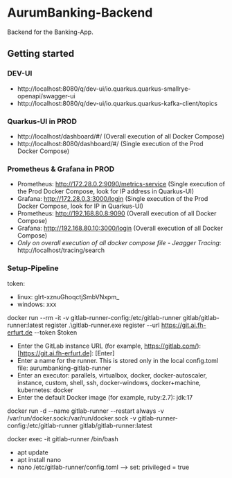 # AurumBanking-Backend
Backend for the Banking-App.

## Getting started
### DEV-UI 
- http://localhost:8080/q/dev-ui/io.quarkus.quarkus-smallrye-openapi/swagger-ui
- http://localhost:8080/q/dev-ui/io.quarkus.quarkus-kafka-client/topics

### Quarkus-UI in PROD
- http://localhost/dashboard/#/ (Overall execution of all Docker Compose)
- http://localhost:8080/dashboard/#/ (Single execution of the Prod Docker Compose)

### Prometheus & Grafana in PROD 
- Prometheus: http://172.28.0.2:9090/metrics-service (Single execution of the Prod Docker Compose, look for IP address in Quarkus-UI)
- Grafana: http://172.28.0.3:3000/login (Single execution of the Prod Docker Compose, look for IP in Quarkus-UI)
- Prometheus: http://192.168.80.8:9090 (Overall execution of all Docker Compose)
- Grafana:  http://192.168.80.10:3000/login  (Overall execution of all Docker Compose)
- *Only on overall execution of all docker compose file - Jeagger Tracing*: http://localhost/tracing/search
  
### Setup-Pipeline
token: 
- linux: glrt-xznuGhoqctjSmbVNxpm_
- windows: xxx

docker run --rm -it -v gitlab-runner-config:/etc/gitlab-runner gitlab/gitlab-runner:latest register .\gitlab-runner.exe register --url https://git.ai.fh-erfurt.de --token $token
- Enter the GitLab instance URL (for example, https://gitlab.com/): [https://git.ai.fh-erfurt.de]: [Enter]
- Enter a name for the runner. This is stored only in the local config.toml file: aurumbanking-gitlab-runner
- Enter an executor: parallels, virtualbox, docker, docker-autoscaler, instance, custom, shell, ssh, docker-windows, docker+machine, kubernetes: docker
- Enter the default Docker image (for example, ruby:2.7): jdk:17

docker run -d --name gitlab-runner --restart always -v /var/run/docker.sock:/var/run/docker.sock -v gitlab-runner-config:/etc/gitlab-runner gitlab/gitlab-runner:latest 

docker exec -it gitlab-runner /bin/bash
- apt update 
- apt install nano
- nano /etc/gitlab-runner/config.toml --> set: privileged = true
